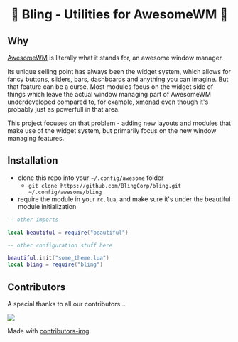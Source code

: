 # <center> 🌟 Bling - Utilities for AwesomeWM 🌟 </center>

## Why

[AwesomeWM](https://awesomewm.org/) is literally what it stands for, an awesome window manager.

Its unique selling point has always been the widget system, which allows for fancy buttons, sliders, bars, dashboards and anything you can imagine. But that feature can be a curse. Most modules focus on the widget side of things which leave the actual window managing part of AwesomeWM underdeveloped compared to, for example, [xmonad](https://xmonad.org/) even though it's probably just as powerfull in that area.

This project focuses on that problem - adding new layouts and modules that make use of the widget system, but primarily focus on the new window managing features.

## Installation

- clone this repo into your `~/.config/awesome` folder
  - `git clone https://github.com/BlingCorp/bling.git ~/.config/awesome/bling`
- require the module in your `rc.lua`, and make sure it's under the beautiful module initialization

```lua
-- other imports

local beautiful = require("beautiful")

-- other configuration stuff here

beautiful.init("some_theme.lua")
local bling = require("bling")
```

## Contributors

A special thanks to all our contributors...

<a href="https://github.com/BlingCorp/bling/graphs/contributors">
  <img src="https://contrib.rocks/image?repo=BlingCorp/bling" />
</a>

Made with [contributors-img](https://contrib.rocks).
